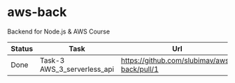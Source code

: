 # aws-back
Backend for Node.js &amp; AWS Course

Status | Task | Url
-----|-----|--------
Done | Task-3 AWS_3_serverless_api | https://github.com/slubimav/aws-back/pull/1
